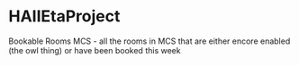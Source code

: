 # HAIIEtaProject

Bookable Rooms MCS - all the rooms in MCS that are either encore enabled (the owl thing) or have been booked this week 
